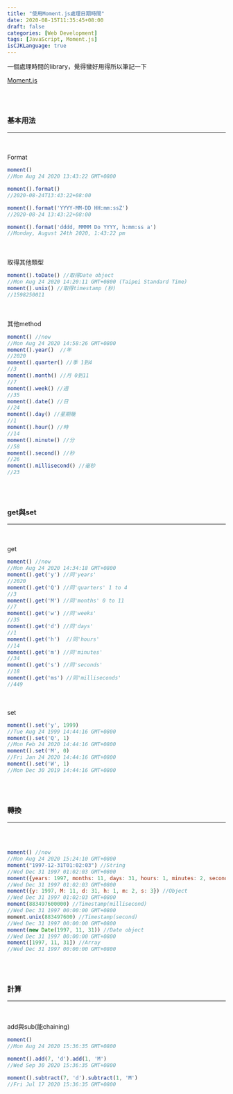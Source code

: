 ```yaml
---
title: "使用Moment.js處理日期時間"
date: 2020-08-15T11:35:45+08:00
draft: false
categories: [Web Development]
tags: [JavaScript, Moment.js]
isCJKLanguage: true
---
```

一個處理時間的library，覺得蠻好用得所以筆記一下

<!--more-->
<a target="_blank" href="https://momentjs.com/">Moment.js</a>
  
<br></br>
<h3>基本用法</h3>

---
<br></br>
Format
```js
moment()
//Mon Aug 24 2020 13:43:22 GMT+0800

moment().format()
//2020-08-24T13:43:22+08:00

moment().format('YYYY-MM-DD HH:mm:ssZ')
//2020-08-24 13:43:22+08:00

moment().format('dddd, MMMM Do YYYY, h:mm:ss a')
//Monday, August 24th 2020, 1:43:22 pm
```
<br></br>
取得其他類型
```js
moment().toDate() //取得Date object
//Mon Aug 24 2020 14:20:11 GMT+0800 (Taipei Standard Time)
moment().unix() //取得timestamp (秒)
//1598250011 
```
<br></br>
其他method
```js
moment() //now
//Mon Aug 24 2020 14:58:26 GMT+0800
moment().year()  //年
//2020
moment().quarter() //季 1到4
//3
moment().month() //月 0到11
//7
moment().week() //週
//35
moment().date() //日
//24
moment().day() //星期幾
//1
moment().hour() //時
//14
moment().minute() //分
//58
moment().second() //秒
//26
moment().millisecond() //毫秒
//23
```
  
<br></br>
<h3>get與set</h3>

---
<br></br>
get
```js
moment() //now
//Mon Aug 24 2020 14:34:18 GMT+0800
moment().get('y') //同'years'
//2020
moment().get('Q') //同'quarters' 1 to 4
//3
moment().get('M') //同'months' 0 to 11
//7
moment().get('w') //同'weeks'
//35
moment().get('d') //同'days'
//1
moment().get('h')  //同'hours'
//14
moment().get('m') //同'minutes'
//34
moment().get('s') //同'seconds'
//18
moment().get('ms') //同'milliseconds'
//449
```
<br></br>
set
```js
moment().set('y', 1999)
//Tue Aug 24 1999 14:44:16 GMT+0800
moment().set('Q', 1)
//Mon Feb 24 2020 14:44:16 GMT+0800
moment().set('M', 0)
//Fri Jan 24 2020 14:44:16 GMT+0800
moment().set('W', 1)
//Mon Dec 30 2019 14:44:16 GMT+0800
```
  

<br></br>
<h3>轉換</h3>

---
<br></br>
```js
moment() //now
//Mon Aug 24 2020 15:24:10 GMT+0800
moment("1997-12-31T01:02:03") //String
//Wed Dec 31 1997 01:02:03 GMT+0800
moment({years: 1997, months: 11, days: 31, hours: 1, minutes: 2, seconds: 3}) //Object
//Wed Dec 31 1997 01:02:03 GMT+0800
moment({y: 1997, M: 11, d: 31, h: 1, m: 2, s: 3}) //Object
//Wed Dec 31 1997 01:02:03 GMT+0800
moment(883497600000) //Timestamp(millisecond)
//Wed Dec 31 1997 00:00:00 GMT+0800
moment.unix(883497600) //Timestamp(second)
//Wed Dec 31 1997 00:00:00 GMT+0800
moment(new Date(1997, 11, 31)) //Date object
//Wed Dec 31 1997 00:00:00 GMT+0800
moment([1997, 11, 31]) //Array
//Wed Dec 31 1997 00:00:00 GMT+0800
```
<br></br>
<h3>計算</h3>

---
<br></br>
add與sub(能chaining)
```js
moment()
//Mon Aug 24 2020 15:36:35 GMT+0800

moment().add(7, 'd').add(1, 'M')
//Wed Sep 30 2020 15:36:35 GMT+0800

moment().subtract(7, 'd').subtract(1, 'M')
//Fri Jul 17 2020 15:36:35 GMT+0800
```